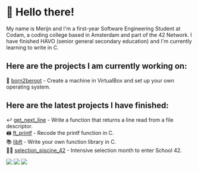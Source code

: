 # 👋 Hello there!

My name is Merijn and I'm a first-year Software Engineering Student at Codam, a coding college based in Amsterdam and part of the 42 Network. I have finished HAVO (senior general secondary education) and I'm currently learning to write in C.

## Here are the projects I am currently working on:
🤖 [born2beroot](https://github.com/merijnjong/born2beroot) - Create a machine in VirtualBox and set up your own operating system. <br />

## Here are the latest projects I have finished:
↩️ [get_next_line](https://github.com/merijnjong/get_next_line) - Write a function that returns a line read from a file descriptor. <br />
🖨️ [ft_printf](https://github.com/merijnjong/ft_printf) - Recode the printf function in C. <br />
📚 [libft](https://github.com/merijnjong/libft) - Write your own function library in C. <br />
🏊‍♂️ [selection_piscine_42](https://github.com/merijnjong/selection_piscine_42) - Intensive selection month to enter School 42. <br />

![](http://github-profile-summary-cards.vercel.app/api/cards/profile-details?username=merijnjong&theme=aura)
![](http://github-profile-summary-cards.vercel.app/api/cards/repos-per-language?username=merijnjong&theme=aura)
![](http://github-profile-summary-cards.vercel.app/api/cards/productive-time?username=merijnjong&theme=aura&utcOffset=1)
